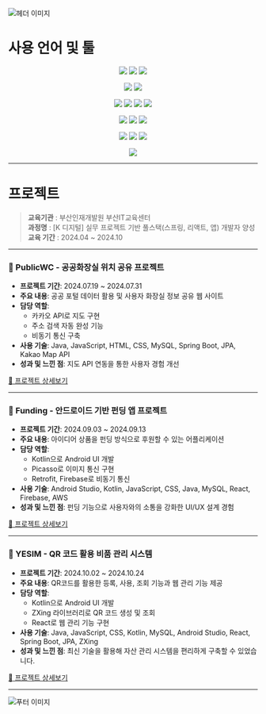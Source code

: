 <!-- 헤더 -->
![헤더 이미지](https://capsule-render.vercel.app/api?type=waving&height=200&text=🌱성장과%20도전을%20이어가는%20개발자🌱&fontAlignY=40&color=0:5D9CEC,100:FBC7D4&fontSize=38&desc=매일%20성장하며%20더%20높은%20목표를%20향해!&descAlign=50&descAlignY=75&animation=fadeIn)

# 사용 언어 및 툴
<!-- 백엔드 -->
<p align="center">
  <img src="https://img.shields.io/badge/Java-007396?style=for-the-badge&logo=openjdk&logoColor=white"/>
  <img src="https://img.shields.io/badge/Spring-6DB33F?style=for-the-badge&logo=spring&logoColor=white"/>
  <img src="https://img.shields.io/badge/MySQL-4479A1?style=for-the-badge&logo=mysql&logoColor=white"/>
</p>

<!-- 앱 개발 -->
<p align="center">
  <img src="https://img.shields.io/badge/Kotlin-0095D5?style=for-the-badge&logo=kotlin&logoColor=white"/>
  <img src="https://img.shields.io/badge/Android_Studio-3DDC84?style=for-the-badge&logo=androidstudio&logoColor=white"/>
</p>

<!-- 프론트엔드 -->
<p align="center">
  <img src="https://img.shields.io/badge/HTML5-E34F26?style=for-the-badge&logo=html5&logoColor=white"/>
  <img src="https://img.shields.io/badge/CSS3-1572B6?style=for-the-badge&logo=css3&logoColor=white"/>
  <img src="https://img.shields.io/badge/JavaScript-F7DF1E?style=for-the-badge&logo=javascript&logoColor=black"/>
  <img src="https://img.shields.io/badge/jQuery-0769AD?style=for-the-badge&logo=jquery&logoColor=white"/>
</p>
<p align="center">
  <img src="https://img.shields.io/badge/React-61DAFB?style=for-the-badge&logo=react&logoColor=black"/>
  <img src="https://img.shields.io/badge/Vite-646CFF?style=for-the-badge&logo=vite&logoColor=white"/>
  <img src="https://img.shields.io/badge/Bootstrap-7952B3?style=for-the-badge&logo=bootstrap&logoColor=white"/>
</p>

<!-- 기타 툴 -->
<p align="center">
  <img src="https://img.shields.io/badge/AWS-232F3E?style=for-the-badge&logo=amazonaws&logoColor=white"/>
  <img src="https://img.shields.io/badge/Amazon_S3-569A31?style=for-the-badge&logo=amazons3&logoColor=white"/>
  <img src="https://img.shields.io/badge/Git-F05032?style=for-the-badge&logo=git&logoColor=white"/>
</p>

<!-- 운영체제 -->
<p align="center">
  <img src="https://img.shields.io/badge/Windows-0078D6?style=for-the-badge&logo=microsoft-windows&logoColor=white"/>
</p>


---

# 프로젝트
> **교육기관** : 부산인재개발원 부산IT교육센터  
> **과정명** : [K 디지털] 실무 프로젝트 기반 풀스택(스프링, 리액트, 앱) 개발자 양성  
> **교육 기간** : 2024.04 ~ 2024.10  

---

### 📌 PublicWC - 공공화장실 위치 공유 프로젝트
- **프로젝트 기간**: 2024.07.19 ~ 2024.07.31
- **주요 내용**: 공공 포털 데이터 활용 및 사용자 화장실 정보 공유 웹 사이트
- **담당 역할**:
  - 카카오 API로 지도 구현
  - 주소 검색 자동 완성 기능
  - 비동기 통신 구축
- **사용 기술**: Java, JavaScript, HTML, CSS, MySQL, Spring Boot, JPA, Kakao Map API
- **성과 및 느낀 점**: 지도 API 연동을 통한 사용자 경험 개선

[🔗 프로젝트 상세보기](https://github.com/Ssong-Portfolio/PublicWC)

---

### 📌 Funding - 안드로이드 기반 펀딩 앱 프로젝트
- **프로젝트 기간**: 2024.09.03 ~ 2024.09.13
- **주요 내용**: 아이디어 상품을 펀딩 방식으로 후원할 수 있는 어플리케이션
- **담당 역할**:
  - Kotlin으로 Android UI 개발
  - Picasso로 이미지 통신 구현
  - Retrofit, Firebase로 비동기 통신
- **사용 기술**: Android Studio, Kotlin, JavaScript, CSS, Java, MySQL, React, Firebase, AWS
- **성과 및 느낀 점**: 펀딩 기능으로 사용자와의 소통을 강화한 UI/UX 설계 경험

[🔗 프로젝트 상세보기](https://github.com/Ssong-Portfolio/Funding)

---

### 📌 YESIM - QR 코드 활용 비품 관리 시스템
- **프로젝트 기간**: 2024.10.02 ~ 2024.10.24
- **주요 내용**: QR코드를 활용한 등록, 사용, 조회 기능과 웹 관리 기능 제공
- **담당 역할**:
  - Kotlin으로 Android UI 개발
  - ZXing 라이브러리로 QR 코드 생성 및 조회
  - React로 웹 관리 기능 구현
- **사용 기술**: Java, JavaScript, CSS, Kotlin, MySQL, Android Studio, React, Spring Boot, JPA, ZXing
- **성과 및 느낀 점**: 최신 기술을 활용해 자산 관리 시스템을 편리하게 구축할 수 있었습니다.

[🔗 프로젝트 상세보기](https://github.com/Ssong-Portfolio/YESIM)

---

<!-- 푸터 -->
![푸터 이미지](https://capsule-render.vercel.app/api?type=waving&color=0:5D9CEC,100:FBC7D4&height=150&section=footer)

